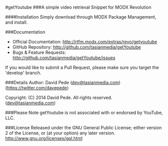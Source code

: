 #getYoutube
###A simple video retrieval Snippet for MODX Revolution

####Installation
Simply download through MODX Package Management, and install.

###Documentation
- Official Documentation: http://rtfm.modx.com/extras/revo/getyoutube
- GitHub Repository: http://github.com/tasianmedia/getYoutube
- Bugs & Feature Requests: http://github.com/tasianmedia/getYoutube/issues

If you would like to submit a Pull Request, please make sure you target the 'develop' branch.

###Details
Author: David Pede (dev@tasianmedia.com) (https://twitter.com/davepede)

Copyright: (C) 2014 David Pede. All rights reserved. (dev@tasianmedia.com)

###Please Note
getYoutube is not associated with or endorsed by YouTube, LLC.

###License
Released under the GNU General Public License; either version 2 of the License, or (at your option) any later version.
http://www.gnu.org/licenses/gpl.html